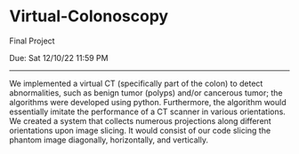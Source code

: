 # Virtual-Colonoscopy
Final Project


Due: Sat 12/10/22 11:59 PM
__________________________________________________________________________________________________________________
We implemented a virtual CT (specifically part of the colon) to detect abnormalities, such as benign tumor (polyps) and/or cancerous tumor; the algorithms were developed using python. Furthermore, the algorithm would essentially imitate the performance of a CT scanner in various orientations. We created a system that collects numerous projections along different orientations upon image slicing. It would consist of our code slicing the phantom image diagonally, horizontally, and vertically.
